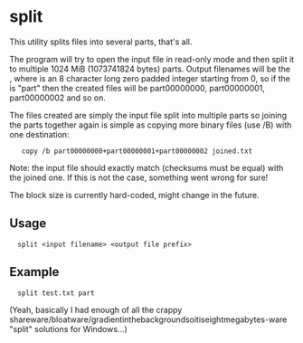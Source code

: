 split
=====

This utility splits files into several parts, that's all.

The program will try to open the input file in read-only mode and then split it to multiple 1024 MiB (1073741824 bytes) parts. Output filenames will be the <output file prefix><part number>, where <part number> is an 8 character long zero padded integer starting from 0, so if the <output file prefix> is "part" then the created files will be part00000000, part00000001, part00000002 and so on.

The files created are simply the input file split into multiple parts so joining the parts together again is simple as copying more binary files (use /B) with one destination:
```
   copy /b part00000000+part00000001+part00000002 joined.txt
```

Note: the input file should exactly match (checksums must be equal) with the joined one. If this is not the case, something went wrong for sure!

The block size is currently hard-coded, might change in the future.

Usage
-----
```
  split <input filename> <output file prefix>
```

Example
-------
```
  split test.txt part
```

(Yeah, basically I had enough of all the crappy shareware/bloatware/gradientinthebackgroundsoitiseightmegabytes-ware "split" solutions for Windows...)
